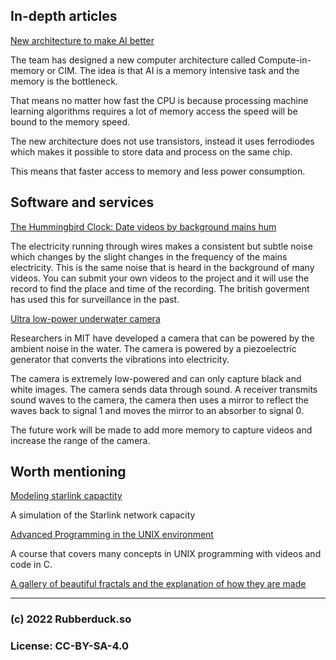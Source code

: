 ## In-depth articles

[New architecture to make AI better](https://blog.seas.upenn.edu/rethinking-the-computer-chip-in-the-age-of-ai/)

The team has designed a new computer architecture called Compute-in-memory or CIM. The idea is that AI is a memory intensive task and the memory is the bottleneck.

That means no matter how fast the CPU is because processing machine learning algorithms requires a lot of memory access the speed will be bound to the memory speed.

The new architecture does not use transistors, instead it uses ferrodiodes which makes it possible to store data and process on the same chip.

This means that faster access to memory and less power consumption.

## Software and services

[The Hummingbird Clock: Date videos by background mains hum](git@github.com:aminmarashi/rubberduck.git)

The electricity running through wires makes a consistent but subtle noise which changes by the slight changes in the frequency of the mains electricity. This is the same noise that is heard in the background of many videos. You can submit your own videos to the project and it will use the record to find the place and time of the recording. The british goverment has used this for surveillance in the past.

[Ultra low-power underwater camera](https://news.mit.edu/2022/battery-free-wireless-underwater-camera-0926)

Researchers in MIT have developed a camera that can be powered by the ambient noise in the water. The camera is powered by a piezoelectric generator that converts the vibrations into electricity.

The camera is extremely low-powered and can only capture black and white images. The camera sends data through sound. A receiver transmits sound waves to the camera, the camera then uses a mirror to reflect the waves back to signal 1 and moves the mirror to an absorber to signal 0.

The future work will be made to add more memory to capture videos and increase the range of the camera.


## Worth mentioning

[Modeling starlink capactity](https://mikepuchol.com/modeling-starlink-capacity-843b2387f501)

A simulation of the Starlink network capacity

[Advanced Programming in the UNIX environment](https://stevens.netmeister.org/631/)

A course that covers many concepts in UNIX programming with videos and code in C.

[A gallery of beautiful fractals and the explanation of how they are made](https://www.fractal.garden/)

---
### (c) 2022 Rubberduck.so
### License: CC-BY-SA-4.0

